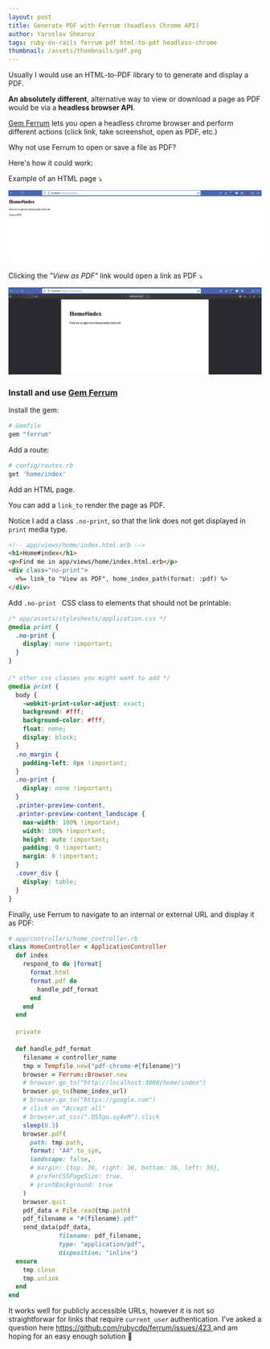 ```yaml
---
layout: post
title: Generate PDF with Ferrum (headless Chrome API)
author: Yaroslav Shmarov
tags: ruby-on-rails ferrum pdf html-to-pdf headless-chrome
thumbnail: /assets/thumbnails/pdf.png
---
```


Usually I would use an HTML-to-PDF library to to generate and display a PDF.

**An absolutely different**, alternative way to view or download a page as PDF would be via a **headless browser API**.

[Gem Ferrum](https://github.com/rubycdp/ferrum) lets you open a headless chrome browser and perform different actions (click link, take screenshot, open as PDF, etc.)

Why not use Ferrum to open or save a file as PDF?

Here's how it could work:

Example of an HTML page ⤵️

![Ferrum HTML page](/assets/images/ferrum-page-html.png)

Clicking the *"View as PDF"* link would open a link as PDF ⤵️

![Ferrum page turned into PDF](/assets/images/ferrum-page-pdf.png)

### Install and use [Gem Ferrum](https://github.com/rubycdp/ferrum)

Install the gem:

```ruby
# Gemfile
gem "ferrum"
```

Add a route:

```ruby
# config/routes.rb
get 'home/index'
```

Add an HTML page.

You can add a `link_to` render the page as PDF.

Notice I add a class `.no-print`, so that the link does not get displayed in `print` media type.

```html
<!-- app/views/home/index.html.erb -->
<h1>Home#index</h1>
<p>Find me in app/views/home/index.html.erb</p>
<div class="no-print">
  <%= link_to "View as PDF", home_index_path(format: :pdf) %>
</div>
```

Add `.no-print ` CSS class to elements that should not be printable:

```css
/* app/assets/stylesheets/application.css */
@media print {
  .no-print {
    display: none !important;
  }
}

/* other css classes you might want to add */
@media print {
  body {
    -webkit-print-color-adjust: exact;
    background: #fff;
    background-color: #fff;
    float: none;
    display: block;
  }
  .no_margin {
    padding-left: 0px !important;
  }
  .no-print {
    display: none !important;
  }
  .printer-preview-content,
  .printer-preview-content_landscape {
    max-width: 100% !important;
    width: 100% !important;
    height: auto !important;
    padding: 0 !important;
    margin: 0 !important;
  }
  .cover_div {
    display: table;
  }
}
```

Finally, use Ferrum to navigate to an internal or external URL and display it as PDF:

```ruby
# app/controllers/home_controller.rb
class HomeController < ApplicationController
  def index
    respond_to do |format|
      format.html
      format.pdf do
        handle_pdf_format
      end
    end
  end

  private

  def handle_pdf_format
    filename = controller_name
    tmp = Tempfile.new("pdf-chrome-#{filename}")
    browser = Ferrum::Browser.new
    # browser.go_to("http://localhost:3000/home/index")
    browser.go_to(home_index_url)
    # browser.go_to("https://google.com")
    # click on "Accept all"
    # browser.at_css(".QS5gu.sy4vM").click
    sleep(0.3)
    browser.pdf(
      path: tmp.path,
      format: "A4".to_sym,
      landscape: false,
      # margin: {top: 36, right: 36, bottom: 36, left: 36},
      # preferCSSPageSize: true,
      # printBackground: true
    )
    browser.quit
    pdf_data = File.read(tmp.path)
    pdf_filename = "#{filename}.pdf"
    send_data(pdf_data,
              filename: pdf_filename,
              type: "application/pdf",
              disposition: "inline")
  ensure
    tmp.close
    tmp.unlink
  end
end
```

It works well for publicly accessible URLs, however it is not so straightforwar for links that require `current_user` authentication. I've asked a question here [https://github.com/rubycdp/ferrum/issues/423
](https://github.com/rubycdp/ferrum/issues/423) and am hoping for an easy enough solution 🤠
